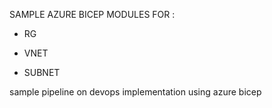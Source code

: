 SAMPLE AZURE BICEP MODULES FOR :

- RG

- VNET 

- SUBNET

sample pipeline on devops implementation using azure bicep